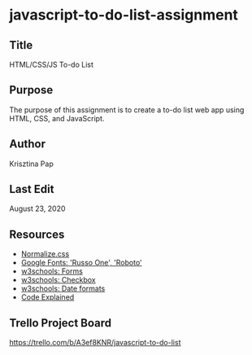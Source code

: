 # javascript-to-do-list-assignment

## Title
HTML/CSS/JS To-do List

## Purpose
The purpose of this assignment is to create a to-do list web app using HTML, CSS, and JavaScript.

## Author
Krisztina Pap

## Last Edit
August 23, 2020

## Resources
- [Normalize.css](https://necolas.github.io/normalize.css/8.0.1/normalize.css)
- [Google Fonts: 'Russo One', 'Roboto'](https://fonts.google.com/specimen/Russo+One?sidebar.open=true&selection.family=Roboto|Russo+One)
- [w3schools: Forms](https://www.w3schools.com/html/html_forms.asp)
- [w3schools: Checkbox](https://www.w3schools.com/tags/att_input_type_checkbox.asp)
- [w3schools: Date formats](https://www.w3schools.com/js/js_date_formats.asp)
- [Code Explained](https://youtu.be/b8sUhU_eq3g)

## Trello Project Board
https://trello.com/b/A3ef8KNR/javascript-to-do-list
